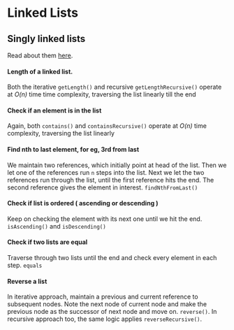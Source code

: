 # Linked Lists

## Singly linked lists
Read about them [here](https://en.wikipedia.org/wiki/Linked_list#Singly_linked_list).

#### Length of a linked list.
Both the iterative `getLength()` and recursive `getLengthRecursive()` operate 
at *O(n)* time time complexity, traversing the list linearly till the end

#### Check if an element is in the list 
Again, both `contains()` and `containsRecursive()` operate at *O(n)* time 
complexity, traversing the list linearly

#### Find nth to last element, for eg, 3rd from last
We maintain two references, which initially point at head of the list. 
Then we let one of the references run `n` steps into the list. Next we 
let the two references run through the list, until the first reference
hits the end. The second reference gives the element in interest.
`findNthFromLast()`

#### Check if list is ordered ( ascending or descending )
Keep on checking the element with its next one until we hit the end.
`isAscending()` and `isDescending()`

#### Check if two lists are equal
Traverse through two lists until the end and check every element in each step.
`equals`

#### Reverse a list
In iterative approach, maintain a previous and current reference to subsequent
nodes. Note the next node of current node and make the previous node as the 
successor of next node and move on. `reverse()`. In recursive approach too,
the same logic applies `reverseRecursive()`. 

